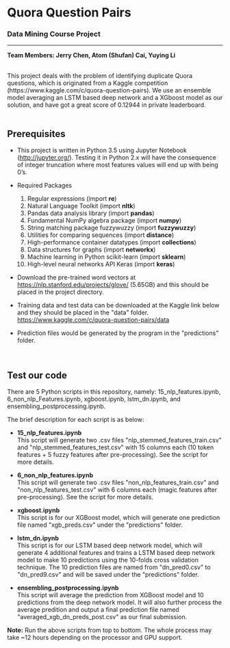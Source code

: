 # Quora Question Pairs
### Data Mining Course Project
----------------------------------------
<b>Team Members: Jerry Chen, Atom (Shufan) Cai, Yuying Li</b>

<br/>
This project deals with the problem of identifying duplicate Quora questions, which is originated from a Kaggle competition (https://www.kaggle.com/c/quora-question-pairs). We use an ensemble model averaging an LSTM based deep network and a XGboost model as our solution, and have got a great score of 0.12944 in private leaderboard.

<br/>
<br/>

## Prerequisites

 * This project is written in Python 3.5 using Jupyter Notebook (http://jupyter.org/). Testing it in Python 2.x will have the consequence of integer truncation where most features values will end up with being 0’s.
 
 * Required Packages
 
	1. Regular expressions (import **re**)
	2. Natural Language Toolkit (import **nltk**) 
	3. Pandas data analysis library (import **pandas**)
	4. Fundamental NumPy algebra package (import **numpy**)
	5. String matching package fuzzywuzzy (import **fuzzywuzzy**)
	6. Utilities for comparing sequences (import **distance**)
	7. High-performance container datatypes (import **collections**)
	8. Data structures for graphs (import **networkx**)
	9. Machine learning in Python scikit-learn (import **sklearn**)
	10. High-level neural networks API Keras (import **keras**)
 
 * Download the pre-trained word vectors at https://nlp.stanford.edu/projects/glove/ (5.65GB) and this should be placed in the project directory.
 
 * Training data and test data can be downloaded at the Kaggle link below and they should be placed in the "data" folder. 
   https://www.kaggle.com/c/quora-question-pairs/data

 * Prediction files would be generated by the program in the "predictions" folder.

<br/>

## Test our code

There are 5 Python scripts in this repository, namely: 15_nlp_features.ipynb, 6_non_nlp_Features.ipynb, xgboost.ipynb, lstm_dn.ipynb, and ensembling_postprocessing.ipynb.

The brief description for each script is as below:

 * <b>15_nlp_features.ipynb</b><br/>
This script will generate two .csv files "nlp_stemmed_features_train.csv" and "nlp_stemmed_features_test.csv" with 15 columns each (10 token features + 5 fuzzy features after pre-processing). See the script for more details.

 * <b>6_non_nlp_features.ipynb</b><br/>
This script will generate two .csv files "non_nlp_features_train.csv" and "non_nlp_features_test.csv" with 6 columns each (magic features after pre-processing). See the script for more details.

 * <b>xgboost.ipynb</b><br/>
This script is for our XGBoost model, which will generate one prediction file named "xgb_preds.csv" under the "predictions" folder.

 * <b>lstm_dn.ipynb</b><br/>
This script is for our LSTM based deep network model, which will generate 4 additional features and trains a LSTM based deep network model to make 10 predictions using the 10-folds cross validation technique. The 10 prediction files are named from "dn_pred0.csv" to "dn_pred9.csv" and will be saved under the "predictions" folder.

 * <b>ensembling_postprocessing.ipynb</b><br/>
This script will average the prediction from XGBoost model and 10 predictions from the deep network model. It will also further process the average predition and output a final prediction file named "averaged_xgb_dn_preds_post.csv" as our final submission.

<b>Note:</b> Run the above scripts from top to bottom. The whole process may take ~12 hours depending on the processor and GPU support.
